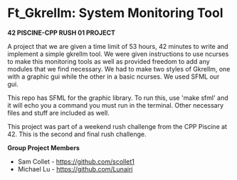  # Ft_Gkrellm: System Monitoring Tool
 
 __42 PISCINE-CPP RUSH 01 PROJECT__
 
 A project that we are given a time limit of 53 hours, 42 minutes to write and implement a simple gkrellm tool.
 We were given instructions to use ncurses to make this monitoring tools as well as provided freedom to add any modules that we find necessary. We had to make two styles of Gkrellm, one with a graphic gui while the other in a basic ncurses. We used SFML our gui.

 This repo has SFML for the graphic library. To run this, use 'make sfml' and it will echo you a command you must run in the terminal.
 Other necessary files and stuff are included as well.
  
 This project was part of a weekend rush challenge from the CPP Piscine at 42. This is the second and final rush challenge.
 
  __Group Project Members__
 - Sam Collet - https://github.com/scollet1
 - Michael Lu - https://github.com/Lunairi

